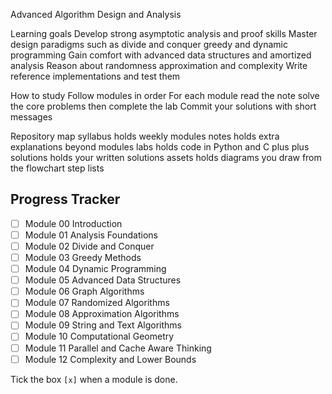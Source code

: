 Advanced Algorithm Design and Analysis


Learning goals
Develop strong asymptotic analysis and proof skills
Master design paradigms such as divide and conquer greedy and dynamic programming
Gain comfort with advanced data structures and amortized analysis
Reason about randomness approximation and complexity
Write reference implementations and test them

How to study
Follow modules in order
For each module read the note solve the core problems then complete the lab
Commit your solutions with short messages

Repository map
syllabus holds weekly modules
notes holds extra explanations beyond modules
labs holds code in Python and C plus plus
solutions holds your written solutions
assets holds diagrams you draw from the flowchart step lists

## Progress Tracker

- [ ] Module 00 Introduction 
- [ ] Module 01 Analysis Foundations  
- [ ] Module 02 Divide and Conquer  
- [ ] Module 03 Greedy Methods  
- [ ] Module 04 Dynamic Programming  
- [ ] Module 05 Advanced Data Structures  
- [ ] Module 06 Graph Algorithms  
- [ ] Module 07 Randomized Algorithms  
- [ ] Module 08 Approximation Algorithms  
- [ ] Module 09 String and Text Algorithms  
- [ ] Module 10 Computational Geometry  
- [ ] Module 11 Parallel and Cache Aware Thinking  
- [ ] Module 12 Complexity and Lower Bounds  

Tick the box `[x]` when a module is done.
